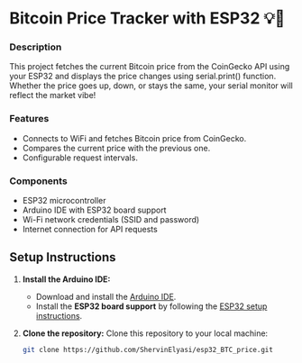 # Bitcoin Price Tracker with ESP32 💡💸

### Description
This project fetches the current Bitcoin price from the CoinGecko API using your ESP32 and displays the price changes using serial.print() function. Whether the price goes up, down, or stays the same, your serial monitor will reflect the market vibe!

### Features
- Connects to WiFi and fetches Bitcoin price from CoinGecko.
- Compares the current price with the previous one.
- Configurable request intervals.

### Components
- ESP32 microcontroller
- Arduino IDE with ESP32 board support
- Wi-Fi network credentials (SSID and password)
- Internet connection for API requests

## Setup Instructions

1. **Install the Arduino IDE:**
   - Download and install the [Arduino IDE](https://www.arduino.cc/en/software).
   - Install the **ESP32 board support** by following the [ESP32 setup instructions](https://github.com/espressif/arduino-esp32).

2. **Clone the repository:**
   Clone this repository to your local machine:
   ```bash
   git clone https://github.com/ShervinElyasi/esp32_BTC_price.git
